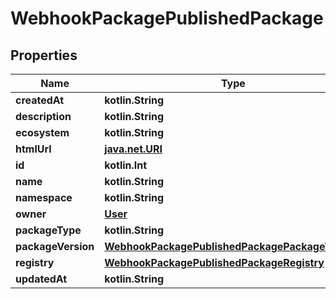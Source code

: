 
# WebhookPackagePublishedPackage

## Properties
Name | Type | Description | Notes
------------ | ------------- | ------------- | -------------
**createdAt** | **kotlin.String** |  | 
**description** | **kotlin.String** |  | 
**ecosystem** | **kotlin.String** |  | 
**htmlUrl** | [**java.net.URI**](java.net.URI.md) |  | 
**id** | **kotlin.Int** |  | 
**name** | **kotlin.String** |  | 
**namespace** | **kotlin.String** |  | 
**owner** | [**User**](User.md) |  | 
**packageType** | **kotlin.String** |  | 
**packageVersion** | [**WebhookPackagePublishedPackagePackageVersion**](WebhookPackagePublishedPackagePackageVersion.md) |  | 
**registry** | [**WebhookPackagePublishedPackageRegistry**](WebhookPackagePublishedPackageRegistry.md) |  | 
**updatedAt** | **kotlin.String** |  | 



